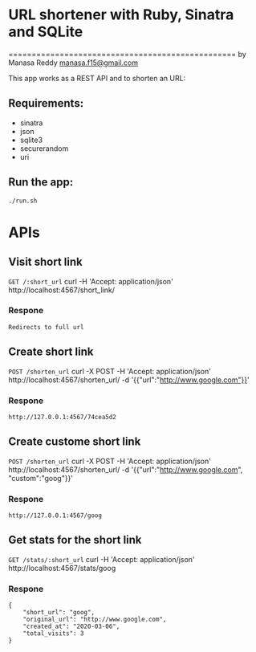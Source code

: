 # URL shortener with Ruby, Sinatra and SQLite
=================================================
by Manasa Reddy <manasa.f15@gmail.com>

This app works as a REST API and to shorten an URL:

## Requirements:

* sinatra
* json
* sqlite3
* securerandom
* uri



## Run the app:
    ./run.sh

# APIs

## Visit short link

`GET /:short_url`
    curl -H 'Accept: application/json' http://localhost:4567/short_link/

### Respone
    Redirects to full url

## Create short link

`POST /shorten_url`
    curl -X POST -H 'Accept: application/json' http://localhost:4567/shorten_url/ -d '{{"url":"http://www.google.com"}}'

### Respone
    http://127.0.0.1:4567/74cea5d2

## Create custome short link

`POST /shorten_url`
    curl -X POST -H 'Accept: application/json' http://localhost:4567/shorten_url/ -d '{{"url":"http://www.google.com", "custom":"goog"}}'

### Respone
    http://127.0.0.1:4567/goog

## Get stats for the short link

`GET /stats/:short_url`
    curl -H 'Accept: application/json' http://localhost:4567/stats/goog

### Respone
    {
        "short_url": "goog",
        "original_url": "http://www.google.com",
        "created_at": "2020-03-06",
        "total_visits": 3
    }
